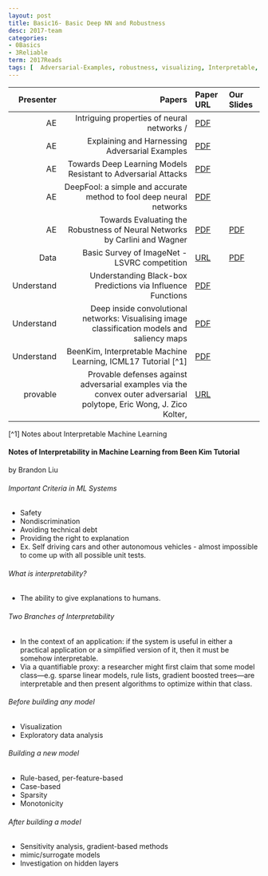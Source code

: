 ```yaml
---
layout: post
title: Basic16- Basic Deep NN and Robustness 
desc: 2017-team
categories:
- 0Basics
- 3Reliable
term: 2017Reads
tags: [  Adversarial-Examples, robustness, visualizing, Interpretable, Certified-Defense ]
---
```




| Presenter | Papers | Paper URL| Our Slides |
| -----: | -------------------------------------: | :----- | :----- |
| AE |Intriguing properties of neural networks /  | [PDF](https://arxiv.org/abs/1312.6199) |  |
| AE | Explaining and Harnessing Adversarial Examples | [PDF](https://arxiv.org/abs/1412.6572) |  |
| AE | Towards Deep Learning Models Resistant to Adversarial Attacks | [PDF](https://arxiv.org/abs/1706.06083) | | 
| AE | DeepFool: a simple and accurate method to fool deep neural networks | [PDF](https://arxiv.org/abs/1511.04599) | | 
| AE | Towards Evaluating the Robustness of Neural Networks by Carlini and Wagner | [PDF](https://arxiv.org/abs/1608.04644) | [PDF]({{site.baseurl}}/MoreTalksTeam/Jack/20170512_towards_evaluating_the_robustness_of_neural_networks.pdf)| 
| Data | Basic Survey of ImageNet - LSVRC competition | [URL](http://www.image-net.org/) | [PDF]({{site.baseurl}}/MoreTalksTeam/Jack/20160722ImageNet-LSVRC-2010-2015.pdf) | 
| Understand | Understanding Black-box Predictions via Influence Functions | [PDF](https://arxiv.org/abs/1703.04730) |  |
| Understand | Deep inside convolutional networks: Visualising image classification models and saliency maps | [PDF](https://arxiv.org/abs/1312.6034) |  |
| Understand | BeenKim, Interpretable Machine Learning, ICML17 Tutorial [^1]| [PDF](https://people.csail.mit.edu/beenkim/papers/BeenK_FinaleDV_ICML2017_tutorial.pdf) |  |
| provable | Provable defenses against adversarial examples via the convex outer adversarial polytope, Eric Wong, J. Zico Kolter, | [URL](https://arxiv.org/abs/1711.00851) | | 

<!--excerpt.start-->

[^1] Notes about Interpretable Machine Learning

#### Notes of Interpretability in Machine Learning from Been Kim Tutorial 
by Brandon Liu

###### Important Criteria in ML Systems
+ Safety
+ Nondiscrimination
+ Avoiding technical debt
+ Providing the right to explanation
+ Ex. Self driving cars and other autonomous vehicles - almost impossible to come up with all possible unit tests.

###### What is interpretability?
+ The ability to give explanations to humans. 

###### Two Branches of Interpretability
+ In the context of an application:	if the system is useful in either a practical application or a simplified version of it, then it must be somehow interpretable.
+ Via a quantifiable proxy: a researcher might first claim that some model class—e.g. sparse linear models, rule lists, gradient boosted trees—are interpretable and then present algorithms to optimize within that class.

###### Before building any model	
+ Visualization
+ Exploratory data analysis


###### Building a new model	
+ Rule-based, per-feature-based
+ Case-based
+ Sparsity
+ Monotonicity

######  After building a model
+ Sensitivity analysis, gradient-based methods
+ mimic/surrogate models
+ Investigation on hidden layers
